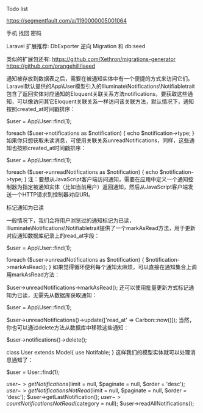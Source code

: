 Todo list

https://segmentfault.com/a/1190000005001064

手机 找回 密码

Laravel 扩展推荐: DbExporter 逆向 Migration 和 db:seed

类似的扩展包还有:
https://github.com/Xethron/migrations-generator
https://github.com/orangehill/iseed

通知被存放到数据表之后，需要在被通知实体中有一个便捷的方式来访问它们。Laravel默认提供的App\User模型引入的Illuminate\Notifications\Notifiabletrait包含了返回实体对应通知的Eloquent关联关系方法notifications，要获取这些通知，可以像访问其它Eloquent关联关系一样访问该关联方法，默认情况下，通知按照created_at时间戳排序：

$user = App\User::find(1);

foreach ($user->notifications as $notification) {
    echo $notification->type;
}
如果你只想获取未读消息，可使用关联关系unreadNotifications，同样，这些通知也按照created_at时间戳排序：

$user = App\User::find(1);

foreach ($user->unreadNotifications as $notification) {
    echo $notification->type;
}
注：要想从JavaScript客户端访问通知，需要在应用中定义一个通知控制器为指定被通知实体（比如当前用户）返回通知，然后从JavaScript客户端发送一个HTTP请求到控制器对应URI。

标记通知为已读

一般情况下，我们会将用户浏览过的通知标记为已读，Illuminate\Notifications\Notifiabletrait提供了一个markAsRead方法，用于更新对应通知数据库纪录上的read_at字段：

$user = App\User::find(1);

foreach ($user->unreadNotifications as $notification) {
    $notification->markAsRead();
}
如果觉得循环便利每个通知太麻烦，可以直接在通知集合上调用markAsRead方法：

$user->unreadNotifications->markAsRead();
还可以使用批量更新方式标记通知为已读，无需先从数据库获取通知：

$user = App\User::find(1);

$user->unreadNotifications()->update(['read_at' => Carbon::now()]);
当然，你也可以通过delete方法从数据库中移除这些通知：

$user->notifications()->delete();


class User extends Model{
    use Notifable;
}
这样我们的模型实体就可以处理消息通知了：

$user = User::find(1);

$user->getNotifications($limit = null, $paginate = null, $order = 'desc');
$user->getNotificationsNotRead($limit = null, $paginate = null, $order = 'desc');
$user->getLastNotification();
$user->countNotificationsNotRead($category = null);
$user->readAllNotifications();